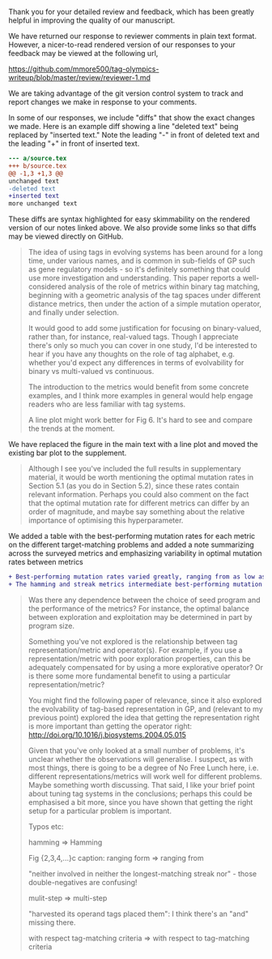 Thank you for your detailed review and feedback, which has been greatly helpful in improving the quality of our manuscript.

We have returned our response to reviewer comments in plain text format.
However, a nicer-to-read rendered version of our responses to your feedback may be viewed at the following url,

https://github.com/mmore500/tag-olympics-writeup/blob/master/review/reviewer-1.md

We are taking advantage of the git version control system to track and report changes we make in response to your comments.

In some of our responses, we include "diffs" that show the exact changes we made.
Here is an example diff showing a line "deleted text" being replaced by "inserted text."
Note the leading "-" in front of deleted text and the leading "+" in front of inserted text.

```diff
--- a/source.tex
+++ b/source.tex
@@ -1,3 +1,3 @@
unchanged text
-deleted text
+inserted text
more unchanged text
```

These diffs are syntax highlighted for easy skimmability on the rendered version of our notes linked above.
We also provide some links so that diffs may be viewed directly on GitHub.

> The idea of using tags in evolving systems has been around for a long time, under various names, and is common in sub-fields of GP such as gene regulatory models - so it's definitely something that could use more investigation and understanding.
> This paper reports a well-considered analysis of the role of metrics within binary tag matching, beginning with a geometric analysis of the tag spaces under different distance metrics, then under the action of a simple mutation operator, and finally under selection.
>
> It would good to add some justification for focusing on binary-valued, rather than, for instance, real-valued tags.
> Though I appreciate there's only so much you can cover in one study, I'd be interested to hear if you have any thoughts on the role of tag alphabet, e.g. whether you'd expect any differences in terms of evolvability for binary vs multi-valued vs continuous.
>
> The introduction to the metrics would benefit from some concrete examples, and I think more examples in general would help engage readers who are less familiar with tag systems.
>
> A line plot might work better for Fig 6.
> It's hard to see and compare the trends at the moment.

We have replaced the figure in the main text with a line plot and moved the existing bar plot to the supplement.

> Although I see you've included the full results in supplementary material, it would be worth mentioning the optimal mutation rates in Section 5.1 (as you do in Section 5.2), since these rates contain relevant information.
> Perhaps you could also comment on the fact that the optimal mutation rate for different metrics can differ by an order of magnitude, and maybe say something about the relative importance of optimising this hyperparameter.

We added a table with the best-performing mutation rates for each metric on the different target-matching problems and added a note summarizing across the surveyed metrics and emphasizing variability in optimal mutation rates between metrics

```diff
+ Best-performing mutation rates varied greatly, ranging from as low as 0.75 expected mutations per genome for the hash metric to as high as 8.0 for the integer metrics.
+ The hamming and streak metrics intermediate best-performing mutation rates between 1.5 and 4.0 expected mutations per genome.
```

> Was there any dependence between the choice of seed program and the performance of the metrics?
> For instance, the optimal balance between exploration and exploitation may be determined in part by program size.
>
> Something you've not explored is the relationship between tag representation/metric and operator(s).
> For example, if you use a representation/metric with poor exploration properties, can this be adequately compensated for by using a more explorative operator?
> Or is there some more fundamental benefit to using a particular representation/metric?
>
> You might find the following paper of relevance, since it also explored the evolvability of tag-based representation in GP, and (relevant to my previous point) explored the idea that getting the representation right is more important than getting the operator right: <http://doi.org/10.1016/j.biosystems.2004.05.015>
>
> Given that you've only looked at a small number of problems, it's unclear whether the observations will generalise.
> I suspect, as with most things, there is going to be a degree of No Free Lunch here, i.e. different representations/metrics will work well for different problems.
> Maybe something worth discussing.
> That said, I like your brief point about tuning tag systems in the conclusions; perhaps this could be emphasised a bit more, since you have shown that getting the right setup for a particular problem is important.
>
> Typos etc:
>
> hamming => Hamming
>
> Fig {2,3,4,...}c caption: ranging form => ranging from
>
> "neither involved in neither the longest-matching streak nor" - those double-negatives are confusing!
>
> mulit-step => multi-step
>
> "harvested its operand tags placed them": I think there's an "and" missing there.
>
> with respect tag-matching criteria => with respect to tag-matching criteria
